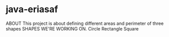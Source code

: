 # java-eriasaf
ABOUT
This project is about defining different areas and perimeter of three shapes
SHAPES WE'RE WORKING ON.
Circle
Rectangle
Square
